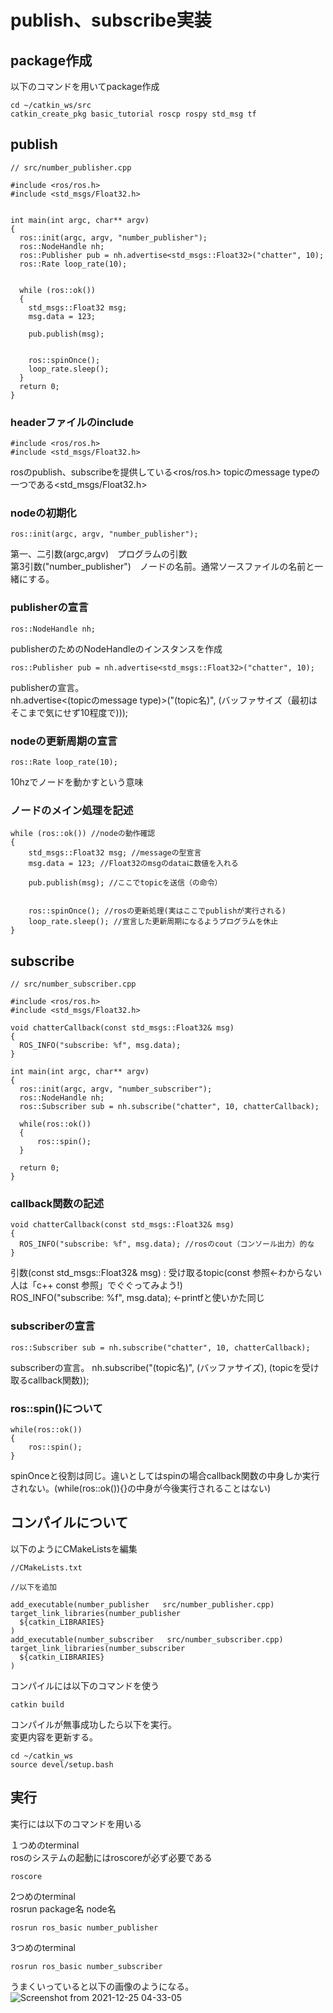 # publish、subscribe実装

## package作成
以下のコマンドを用いてpackage作成
```
cd ~/catkin_ws/src
catkin_create_pkg basic_tutorial roscp rospy std_msg tf
```

## publish
```
// src/number_publisher.cpp

#include <ros/ros.h>
#include <std_msgs/Float32.h>


int main(int argc, char** argv)
{
  ros::init(argc, argv, "number_publisher");
  ros::NodeHandle nh;
  ros::Publisher pub = nh.advertise<std_msgs::Float32>("chatter", 10);
  ros::Rate loop_rate(10);


  while (ros::ok())
  {
    std_msgs::Float32 msg;
    msg.data = 123;
    
    pub.publish(msg);


    ros::spinOnce();
    loop_rate.sleep();
  }
  return 0;
}
```
### headerファイルのinclude
```
#include <ros/ros.h>
#include <std_msgs/Float32.h>
```
rosのpublish、subscribeを提供している<ros/ros.h>
topicのmessage typeの一つである<std_msgs/Float32.h>

### nodeの初期化
```
ros::init(argc, argv, "number_publisher");
```
第一、二引数(argc,argv)　プログラムの引数  
第3引数("number_publisher")　ノードの名前。通常ソースファイルの名前と一緒にする。

### publisherの宣言
```
ros::NodeHandle nh;
```
publisherのためのNodeHandleのインスタンスを作成
```
ros::Publisher pub = nh.advertise<std_msgs::Float32>("chatter", 10);
```
publisherの宣言。  
nh.advertise<(topicのmessage type)>("(topic名)", (バッファサイズ（最初はそこまで気にせず10程度で)));

### nodeの更新周期の宣言
```
ros::Rate loop_rate(10);
```
10hzでノードを動かすという意味

### ノードのメイン処理を記述
```
while (ros::ok()) //nodeの動作確認
{
    std_msgs::Float32 msg; //messageの型宣言
    msg.data = 123; //Float32のmsgのdataに数値を入れる
    
    pub.publish(msg); //ここでtopicを送信（の命令）


    ros::spinOnce(); //rosの更新処理(実はここでpublishが実行される)
    loop_rate.sleep(); //宣言した更新周期になるようプログラムを休止
}
```
    


## subscribe
```
// src/number_subscriber.cpp

#include <ros/ros.h>
#include <std_msgs/Float32.h>

void chatterCallback(const std_msgs::Float32& msg)
{
  ROS_INFO("subscribe: %f", msg.data);
}

int main(int argc, char** argv)
{
  ros::init(argc, argv, "number_subscriber");
  ros::NodeHandle nh;
  ros::Subscriber sub = nh.subscribe("chatter", 10, chatterCallback);

  while(ros::ok())
  {
      ros::spin();
  }
  
  return 0;
}
```
### callback関数の記述
```
void chatterCallback(const std_msgs::Float32& msg)
{
  ROS_INFO("subscribe: %f", msg.data); //rosのcout（コンソール出力）的な
}
```
引数(const std_msgs::Float32& msg) : 受け取るtopic(const 参照←わからない人は「c++ const 参照」でぐぐってみよう!)  
ROS_INFO("subscribe: %f", msg.data); ←printfと使いかた同じ

### subscriberの宣言
```
ros::Subscriber sub = nh.subscribe("chatter", 10, chatterCallback);
```
subscriberの宣言。
nh.subscribe("(topic名)", (バッファサイズ), (topicを受け取るcallback関数));

### ros::spin()について
```
while(ros::ok())
{
    ros::spin();
}
```
spinOnceと役割は同じ。違いとしてはspinの場合callback関数の中身しか実行されない。(while(ros::ok()){}の中身が今後実行されることはない)

## コンパイルについて
以下のようにCMakeListsを編集
```
//CMakeLists.txt

//以下を追加

add_executable(number_publisher   src/number_publisher.cpp)
target_link_libraries(number_publisher
  ${catkin_LIBRARIES}
)
add_executable(number_subscriber   src/number_subscriber.cpp)
target_link_libraries(number_subscriber
  ${catkin_LIBRARIES}
)
```

コンパイルには以下のコマンドを使う
```
catkin build
```
コンパイルが無事成功したら以下を実行。  
変更内容を更新する。
```
cd ~/catkin_ws
source devel/setup.bash
```

## 実行
実行には以下のコマンドを用いる  

１つめのterminal  
rosのシステムの起動にはroscoreが必ず必要である
```
roscore
```
2つめのterminal  
rosrun package名 node名
```
rosrun ros_basic number_publisher
```
  
3つめのterminal
```
rosrun ros_basic number_subscriber
```
うまくいっていると以下の画像のようになる。
![Screenshot from 2021-12-25 04-33-05](https://user-images.githubusercontent.com/38370926/147384917-55942a89-97c0-4fec-8143-559f5cce3984.png)
